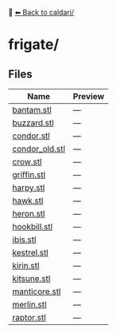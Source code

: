 📁 [⬅ Back to caldari/](../README.md)

# frigate/

## Files

| Name | Preview |
|------|---------|
| [bantam.stl](./bantam.stl) | — |
| [buzzard.stl](./buzzard.stl) | — |
| [condor.stl](./condor.stl) | — |
| [condor_old.stl](./condor_old.stl) | — |
| [crow.stl](./crow.stl) | — |
| [griffin.stl](./griffin.stl) | — |
| [harpy.stl](./harpy.stl) | — |
| [hawk.stl](./hawk.stl) | — |
| [heron.stl](./heron.stl) | — |
| [hookbill.stl](./hookbill.stl) | — |
| [ibis.stl](./ibis.stl) | — |
| [kestrel.stl](./kestrel.stl) | — |
| [kirin.stl](./kirin.stl) | — |
| [kitsune.stl](./kitsune.stl) | — |
| [manticore.stl](./manticore.stl) | — |
| [merlin.stl](./merlin.stl) | — |
| [raptor.stl](./raptor.stl) | — |